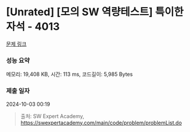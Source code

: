 # [Unrated] [모의 SW 역량테스트] 특이한 자석 - 4013 

[문제 링크](https://swexpertacademy.com/main/code/problem/problemDetail.do?contestProbId=AWIeV9sKkcoDFAVH) 

### 성능 요약

메모리: 19,408 KB, 시간: 113 ms, 코드길이: 5,985 Bytes

### 제출 일자

2024-10-03 00:19



> 출처: SW Expert Academy, https://swexpertacademy.com/main/code/problem/problemList.do